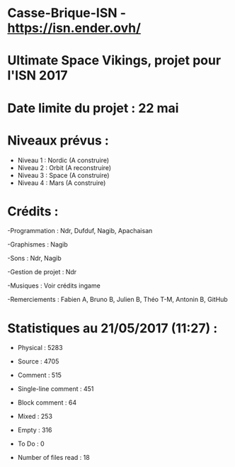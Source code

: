 # Casse-Brique-ISN - https://isn.ender.ovh/
# Ultimate Space Vikings, projet pour l'ISN 2017
# Date limite du projet : 22 mai

# Niveaux prévus :
  - Niveau 1 : Nordic (A construire)
  - Niveau 2 : Orbit (A reconstruire)
  - Niveau 3 : Space (A construire)
  - Niveau 4 : Mars (A construire)

# Crédits :

-Programmation : Ndr, Dufduf, Nagib, Apachaisan

-Graphismes : Nagib

-Sons : Ndr, Nagib

-Gestion de projet : Ndr

-Musiques : Voir crédits ingame

-Remerciements : Fabien A, Bruno B, Julien B, Théo T-M, Antonin B, GitHub


# Statistiques au 21/05/2017 (11:27) :

- Physical :  5283
- Source :  4705
- Comment :  515
- Single-line comment :  451
- Block comment :  64
- Mixed :  253
- Empty :  316
- To Do :  0

- Number of files read :  18
